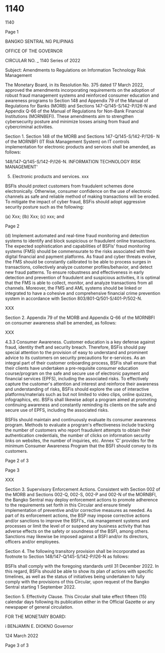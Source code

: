 # 1140

1140

Page 1

BANGKO SENTRAL NG PILIPINAS

OFFICE OF THE GOVERNOR

CIRCULAR NO. _ 1140 Series of 2022

Subject: Amendments to Regulations on Information Technology Risk Management

The Monetary Board, in its Resolution No. 375 dated 17 March 2022, approved the amendments incorporating requirements on the adoption of robust fraud management systems and reinforced consumer education and awareness programs to Section 148 and Appendix 79 of the Manual of Regulations for Banks (MORB) and Sections 147-Q/145-S/142-P/I26-N and Appendix Q-66 of the Manual of Regulations for Non-Bank Financial Institutions (MORNBEFI). These amendments aim to strengthen cybersecurity posture and minimize losses arising from fraud and cybercriminal activities.

Section 1. Section 148 of the MORB and Sections 147-Q/145-S/142-P/126- N of the MORNBFI (IT Risk Management System) on IT controls implementation for electronic products and services shall be amended, as follows:

148/147-Q/145-S/142-P/I26-N. INFORMATION TECHNOLOGY RISK MANAGEMENT'

5. Electronic products and services. xxx

BSFls should protect customers from fraudulent schemes done electronically. Otherwise, consumer confidence on the use of electronic channels as safe and reliable method of making transactions will be eroded. To mitigate the impact of cyber fraud, BSFis should adopt aggressive security posture such as the following:

(a) Xxx; (lb) Xxx; (c) xxx; and

Page 2

(d) Implement automated and real-time fraud monitoring and detection systems to identify and block suspicious or fraudulent online transactions. The expected sophistication and capabilities of BSFls’ fraud monitoring systems (FMS) should be commensurate to the risks associated with their digital financial and payment platforms. As fraud and cyber threats evolve, the FMS should be constantly calibrated to be able to process surges in transactions, collectively analyze customer profiles/behavior, and detect new fraud patterns. To ensure robustness and effectiveness in early detection and prevention of fraudulent and suspicious activities, it is optimal that the FMS is able to collect, monitor, and analyze transactions from all channels. Moreover, the FMS and AML systems should be linked or integrated to have a cohesive and comprehensive financial crime prevention system in accordance with Section 803/801-Q/501-S/401-P/502-N.

XXX

Section 2. Appendix 79 of the MORB and Appendix Q-66 of the MORNBFI on consumer awareness shall be amended, as follows:

XXX

4.3.3 Consumer Awareness. Customer education is a key defense against fraud, identity theft and security breach. Therefore, BSFis should pay special attention to the provision of easy to understand and prominent advice to its customers on security precautions for e-services. As an integral part of their customer onboarding process, BSFis shall ensure that their clients have undertaken a pre-requisite consumer education course/program on the safe and secure use of electronic payment and financial services (EPFS), including the associated risks. To effectively capture the customer's attention and interest and reinforce their awareness and understanding of risks, BSFis should explore the use of interactive platforms/materials such as but not limited to video clips, online quizzes, infographics, etc. BSFis shall likewise adopt a program aimed at promoting continuing awareness and constantly reminding its clients on the safe and secure use of EPFS, including the associated risks.

BSFlis should maintain and continuously evaluate its consumer awareness program. Methods to evaluate a program's effectiveness include tracking the number of customers who report fraudulent attempts to obtain their authentication credentials, the number of clicks on information security links on websites, the number of inquiries, etc. Annex ‘C’ provides for the minimum Consumer Awareness Program that the BSFI should convey to its customers.

Page 2 of 3

Page 3

XXX

Section 3. Supervisory Enforcement Actions. Consistent with Section 002 of the MORB and Sections 002-Q, 002-S, 002-P and 002-N of the MORNBFI, the Bangko Sentral may deploy enforcement actions to promote adherence to the requirements set forth in this Circular and ensure timely implementation of preventive and/or corrective measures as needed. As part of its enforcement actions, the BSP may impose corrective actions and/or sanctions to improve the BSFI's_ risk management systems and processes or limit the level of or suspend any business activity that has adverse effects on the safety or soundness of the BSFI, among others. Sanctions may likewise be imposed against a BSFI and/or its directors, officers and/or employees.

Section 4. The following transitory provision shall be incorporated as footnote to Section 148/147-Q/145-S/142-P/I26-N as follows:

BSFls shall comply with the foregoing standards until 31 December 2022. In this regard, BSFls should be able to show its plan of actions with specific timelines, as well as the status of initiatives being undertaken to fully comply with the provisions of this Circular, upon request of the Bangko Sentral starting 1 September 2022.

Section 5. Effectivity Clause. This Circular shall take effect fifteen (15) calendar days following its publication either in the Official Gazette or any newspaper of general circulation.

FOR THE MONETARY BOARD:

i BENJAMIN E. DIOKNO Governor

124 March 2022

Page 3 of 3